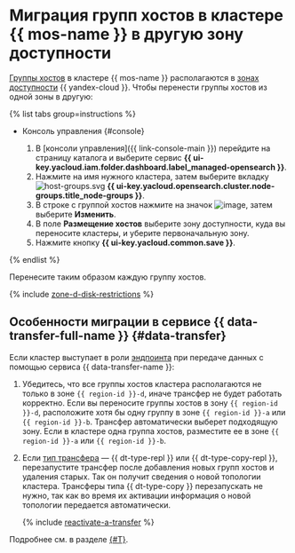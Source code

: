 # Миграция групп хостов в кластере {{ mos-name }} в другую зону доступности


[Группы хостов](../concepts/host-roles.md) в кластере {{ mos-name }} располагаются в [зонах доступности](../../overview/concepts/geo-scope.md) {{ yandex-cloud }}. Чтобы перенести группы хостов из одной зоны в другую:

{% list tabs group=instructions %}

- Консоль управления {#console}

   1. В [консоли управления]({{ link-console-main }}) перейдите на страницу каталога и выберите сервис **{{ ui-key.yacloud.iam.folder.dashboard.label_managed-opensearch }}**.
   1. Нажмите на имя нужного кластера, затем выберите вкладку ![host-groups.svg](../../_assets/console-icons/copy-transparent.svg) **{{ ui-key.yacloud.opensearch.cluster.node-groups.title_node-groups }}**.
   1. В строке с группой хостов нажмите на значок ![image](../../_assets/console-icons/ellipsis.svg), затем выберите **Изменить**.
   1. В поле **Размещение хостов** выберите зону доступности, куда вы переносите кластеры, и уберите первоначальную зону.
   1. Нажмите кнопку **{{ ui-key.yacloud.common.save }}**.

{% endlist %}

Перенесите таким образом каждую группу хостов.

{% include [zone-d-disk-restrictions](../../_includes/mdb/ru-central1-d-local-ssd.md) %}

## Особенности миграции в сервисе {{ data-transfer-full-name }} {#data-transfer}

Если кластер выступает в роли [эндпоинта](../../data-transfer/concepts/index.md#endpoint) при передаче данных с помощью сервиса {{ data-transfer-name }}:

1. Убедитесь, что все группы хостов кластера располагаются не только в зоне `{{ region-id }}-d`, иначе трансфер не будет работать корректно. Если вы переносите группы хостов в зону `{{ region-id }}-d`, расположите хотя бы одну группу в зоне `{{ region-id }}-a` или `{{ region-id }}-b`. Трансфер автоматически выберет подходящую зону. Если в кластере одна группа хостов, разместите ее в зоне `{{ region-id }}-a` или `{{ region-id }}-b`.

1. Если [тип трансфера](../../data-transfer/concepts/transfer-lifecycle.md#transfer-types) — {{ dt-type-repl }} или {{ dt-type-copy-repl }}, перезапустите трансфер после добавления новых групп хостов и удаления старых. Так он получит сведения о новой топологии кластера. Трансферы типа {{ dt-type-copy }} перезапускать не нужно, так как во время их активации информация о новой топологии передается автоматически.

   {% include [reactivate-a-transfer](../../_includes/data-transfer/reactivate-a-transfer.md) %}

Подробнее см. в разделе [{#T}](../../data-transfer/operations/endpoint/migration-to-an-availability-zone.md).
